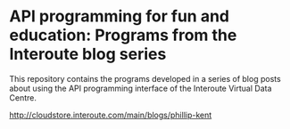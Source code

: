 API programming for fun and education: Programs from the Interoute blog series
==============================================================================

This repository contains the programs developed in a series of blog posts about using the API programming interface of the Interoute Virtual Data Centre.

http://cloudstore.interoute.com/main/blogs/phillip-kent